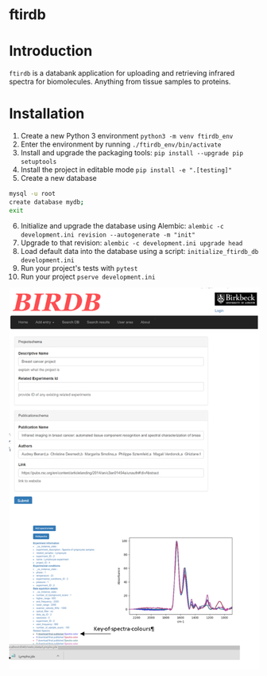 # ftirdb
# Introduction

`ftirdb` is a databank application for uploading and retrieving infrared spectra for biomolecules. Anything from tissue samples to proteins. 

# Installation 

1. Create a new Python 3 environment `python3 -m venv ftirdb_env`
2. Enter the environment by running `./ftirdb_env/bin/activate`
3. Install and upgrade the packaging tools: `pip install --upgrade pip setuptools`
4. Install the project in editable mode `pip install -e ".[testing]"`
5. Create a new database
```bash
mysql -u root
create database mydb;
exit
```
6. Initialize and upgrade the database using Alembic: `alembic -c development.ini revision --autogenerate -m "init"`
7. Upgrade to that revision: `alembic -c development.ini upgrade head`
8. Load default data into the database using a script: `initialize_ftirdb_db development.ini`
9. Run your project's tests with `pytest`
10. Run your project `pserve development.ini`

![](Additional%20scripts/screenshot2.png)
